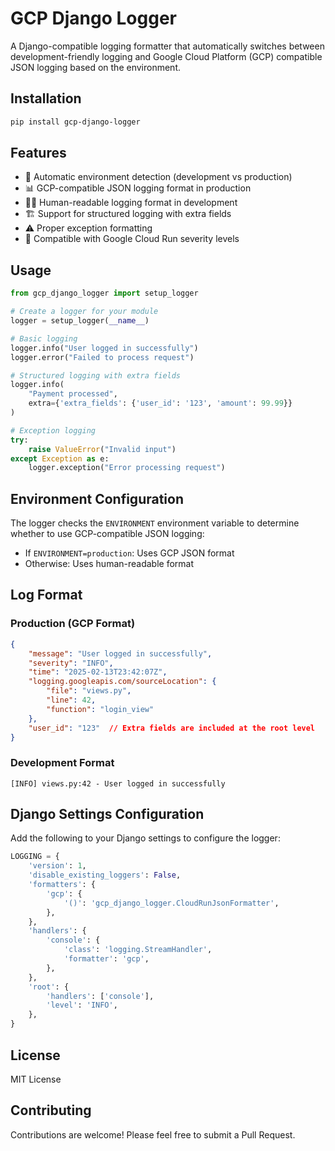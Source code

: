# GCP Django Logger

A Django-compatible logging formatter that automatically switches between development-friendly logging and Google Cloud Platform (GCP) compatible JSON logging based on the environment.

## Installation

```bash
pip install gcp-django-logger
```

## Features

- 🔄 Automatic environment detection (development vs production)
- 📊 GCP-compatible JSON logging format in production
- 👩‍💻 Human-readable logging format in development
- 🏗️ Support for structured logging with extra fields
- ⚠️ Proper exception formatting
- 🎯 Compatible with Google Cloud Run severity levels

## Usage

```python
from gcp_django_logger import setup_logger

# Create a logger for your module
logger = setup_logger(__name__)

# Basic logging
logger.info("User logged in successfully")
logger.error("Failed to process request")

# Structured logging with extra fields
logger.info(
    "Payment processed", 
    extra={'extra_fields': {'user_id': '123', 'amount': 99.99}}
)

# Exception logging
try:
    raise ValueError("Invalid input")
except Exception as e:
    logger.exception("Error processing request")
```

## Environment Configuration

The logger checks the `ENVIRONMENT` environment variable to determine whether to use GCP-compatible JSON logging:

- If `ENVIRONMENT=production`: Uses GCP JSON format
- Otherwise: Uses human-readable format

## Log Format

### Production (GCP Format)
```json
{
    "message": "User logged in successfully",
    "severity": "INFO",
    "time": "2025-02-13T23:42:07Z",
    "logging.googleapis.com/sourceLocation": {
        "file": "views.py",
        "line": 42,
        "function": "login_view"
    },
    "user_id": "123"  // Extra fields are included at the root level
}
```

### Development Format
```
[INFO] views.py:42 - User logged in successfully
```

## Django Settings Configuration

Add the following to your Django settings to configure the logger:

```python
LOGGING = {
    'version': 1,
    'disable_existing_loggers': False,
    'formatters': {
        'gcp': {
            '()': 'gcp_django_logger.CloudRunJsonFormatter',
        },
    },
    'handlers': {
        'console': {
            'class': 'logging.StreamHandler',
            'formatter': 'gcp',
        },
    },
    'root': {
        'handlers': ['console'],
        'level': 'INFO',
    },
}
```

## License

MIT License

## Contributing

Contributions are welcome! Please feel free to submit a Pull Request.
